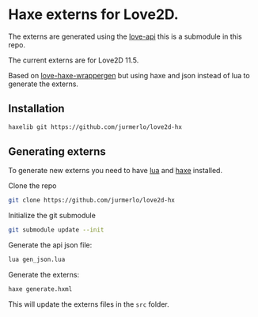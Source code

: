 # Haxe externs for Love2D.

The externs are generated using the [love-api](https://github.com/love2d-community/love-api) this is a submodule in this repo.

The current externs are for Love2D 11.5.

Based on [love-haxe-wrappergen](https://github.com/bartbes/love-haxe-wrappergen) but using haxe and json instead of lua to generate the externs.

## Installation
```bash
haxelib git https://github.com/jurmerlo/love2d-hx
```


## Generating externs
To generate new externs you need to have [lua](https://lua.org) and [haxe](https://haxe.org) installed.

Clone the repo
```bash
git clone https://github.com/jurmerlo/love2d-hx
```

Initialize the git submodule
```bash
git submodule update --init
```

Generate the api json file:
```bash
lua gen_json.lua
```

Generate the externs:
```bash
haxe generate.hxml
```

This will update the externs files in the `src` folder.
